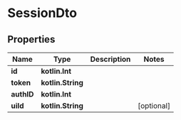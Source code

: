 
# SessionDto

## Properties
Name | Type | Description | Notes
------------ | ------------- | ------------- | -------------
**id** | **kotlin.Int** |  | 
**token** | **kotlin.String** |  | 
**authID** | **kotlin.Int** |  | 
**uiId** | **kotlin.String** |  |  [optional]



